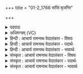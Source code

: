 +++
title = "01-2_1766 सप्तिं मृजन्ति"

+++
<details><summary>पदपाठः</summary>

स꣡प्ति꣢꣯म्। मृ꣣जन्ति। वेध꣡सः꣢। गृ꣣ण꣡न्तः꣢। का꣣र꣡वः꣢। गि꣣रा꣢। ज्यो꣡तिः꣢꣯। ज꣣ज्ञान꣢म्। उ꣣क्थ्य꣢म्। १७६६।
</details>

<details><summary>अधिमन्त्रम् (VC)</summary>

- पवमानः सोमः
- नृमेध आङ्गिरसः
- गायत्री
- षड्जः
</details>

<details><summary>हिन्दी : आचार्य रामनाथ वेदालंकार - विषयः</summary>

अगले मन्त्र में यह बताते हें कि कौन कैसे परमेश्वर की आराधना करते हैं।
</details>

<details><summary>हिन्दी : आचार्य रामनाथ वेदालंकार - पदार्थः</summary>

पदार्थान्वयभाषाः -  (गिरा) वाणी से (गृणन्तः) अर्चना करते हुए (वेधसः) मेधावी (कारवः) स्तोता लोग (उक्थ्यम्) प्रशंसनीय (ज्योतिः) प्रकाश को (जज्ञानम्) उत्पन्न करनेवाले (सप्तिम्) सप्तरश्मि सूर्य के समान विद्यमान सोम परमात्मा को (सृजन्ति) अपने आत्मा में प्रकट करते हैं ॥२॥
</details>

<details><summary>हिन्दी : आचार्य रामनाथ वेदालंकार - भावार्थः</summary>

भावार्थभाषाः -  सूर्य के समान प्रकाशक परमेश्वर की उपासना से उपासक के आत्मा में दिव्य ज्योति का प्रकाश फैल जाता है ॥२॥
</details>

<details><summary>संस्कृत : आचार्य रामनाथ वेदालंकार - विषयः</summary>

अथ के कीदृशं परमात्मानमाराध्नुवन्तीत्याह।
</details>

<details><summary>संस्कृत : आचार्य रामनाथ वेदालंकार - पदार्थः</summary>

पदार्थान्वयभाषाः -  (गिरा) वाचा (गृणन्तः) अर्चन्तः।[गृणातिः अर्चतिकर्मा। निघं० ३।१४।] (वेधसः) मेधाविनः।[वेधा इति मेधाविनाम। निघं० ३।१५।] (कारवः) स्तोतारः।[कारुः कर्ता स्तोमानाम्। निरु० ६।५।] (उक्थ्यम्) प्रशंसनीयम् (ज्योतिः) प्रकाशम् (जज्ञानम्) उत्पादयन्तम् (सप्तिम्) सप्तरश्मिं सूर्यमिव विद्यमानं सोमं परमात्मानम् (सृजन्ति) स्वात्मनि प्रकटयन्ति ॥२॥
</details>

<details><summary>संस्कृत : आचार्य रामनाथ वेदालंकार - भावार्थः</summary>

भावार्थभाषाः -  सूर्यवत् प्रकाशकस्य परमेश्वरस्योपासनेनोपासकस्यात्मनि दिव्यं ज्योतिः प्रकाशते ॥२॥
</details>